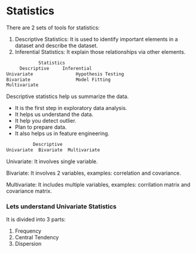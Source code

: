 # Statistics

There are 2 sets of tools for statistics:
1. Descriptive Statistics: It is used to identify important elements in a dataset and describe the dataset.
2. Inferential Statistics: It explain those relationships via other elements.

```python
            Statistics
     Descriptive     Inferential
Univariate                Hypothesis Testing 
Bivariate                 Model Fitting
Multivariate

```

Descriptive statistics help us summarize the data. 
- It is the first step in exploratory data analysis.
- It helps us understand the data.
- It help you detect outlier.
- Plan to prepare data.
- It also helps us in feature engineering.

```python
          Descriptive
Univariate  Bivariate  Multivariate


```

Univariate: It involves single variable.

Bivariate: It involves 2 variables, examples: correlation and covariance.

Multivariate: It includes multiple variables, examples: corrilation matrix and covariance matrix.

### Lets understand Univariate Statistics

It is divided into 3 parts:

1. Frequency
2. Central Tendency
3. Dispersion

